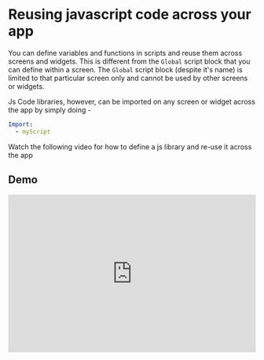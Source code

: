 # Reusing javascript code across your app

You can define variables and functions in scripts and reuse them across screens and widgets. This is different from the `Global` script block that you can define within a screen. The `Global` script block (despite it's name) is limited to that particular screen only and cannot be used by other screens or widgets. 

Js Code libraries, however, can be imported on any screen or widget across the app by simply doing - 

```yaml
Import:
  - myScript
```
Watch the following video for how to define a js library and re-use it across the app

## Demo

<div style="position: relative; padding-bottom: calc(55.463451394122075% + 41px); height: 0; width: 100%;"><iframe src="https://demo.arcade.software/6YFOTXvqE5kmEs8mJptS?embed&show_copy_link=true" title="Demo" frameborder="0" loading="lazy" webkitallowfullscreen mozallowfullscreen allowfullscreen allow="clipboard-write" style="position: absolute; top: 0; left: 0; width: 100%; height: 100%;color-scheme: light;"></iframe></div>
